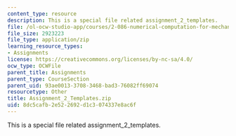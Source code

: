 ```yaml
---
content_type: resource
description: This is a special file related assignment_2_templates.
file: /ol-ocw-studio-app/courses/2-086-numerical-computation-for-mechanical-engineers-fall-2014/8dc5cafb2e522692d1c3074337e8ac6f_Assignment_2_Templates.zip
file_size: 2923223
file_type: application/zip
learning_resource_types:
- Assignments
license: https://creativecommons.org/licenses/by-nc-sa/4.0/
ocw_type: OCWFile
parent_title: Assignments
parent_type: CourseSection
parent_uid: 93ae0013-3708-3468-bad3-76082ff69074
resourcetype: Other
title: Assignment_2_Templates.zip
uid: 8dc5cafb-2e52-2692-d1c3-074337e8ac6f
---
```

This is a special file related assignment_2_templates.